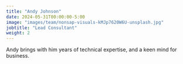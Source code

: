 ```yaml
---
title: "Andy Johnson"
date: 2024-05-31T00:00:00-5:00
image: "images/team/nonsap-visuals-kMJp7620W6U-unsplash.jpg"
jobtitle: "Lead Consultant"
weight: 2
---
```


Andy brings with him years of technical expertise, and a keen mind for business.
